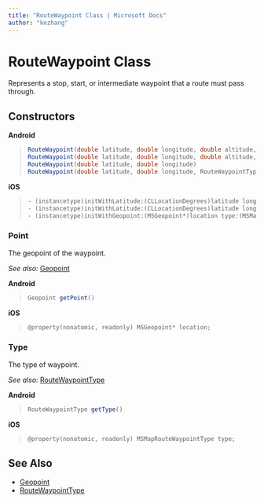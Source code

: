 ```yaml
---
title: "RouteWaypoint Class | Microsoft Docs"
author: "kezhang"
---
```


# RouteWaypoint Class

Represents a stop, start, or intermediate waypoint that a route must pass through.

## Constructors

**Android**

>```java
>RouteWaypoint(double latitude, double longitude, double altitude, AltitudeReferenceSystem altitudeReference, RouteWaypointType type)
>RouteWaypoint(double latitude, double longitude, double altitude, RouteWaypointType type)
>RouteWaypoint(double latitude, double longitude)
>RouteWaypoint(double latitude, double longitude, RouteWaypointType type)
>```

**iOS**

>```objectivec
>- (instancetype)initWithLatitude:(CLLocationDegrees)latitude longitude:(CLLocationDegrees)longitude  altitude:(CLLocationDistance)altitude type:(MSMapRouteWaypointType)type;
>- (instancetype)initWithLatitude:(CLLocationDegrees)latitude longitude:(CLLocationDegrees)longitude altitude:(CLLocationDistance)altitude altitudeReferenceSystem:(MSMapAltitudeReferenceSystem)altitudeReferenceSystem  type:(MSMapRouteWaypointType)type;
>- (instancetype)initWithGeopoint:(MSGeopoint*)location type:(MSMapRouteWaypointType)type;
>```

### Point

The geopoint of the waypoint.

_See also:_ [Geopoint](../map-control-api/geopoint-class.md)

**Android**

>```java
>Geopoint getPoint()
>```

**iOS**

>```objectivec
>@property(nonatomic, readonly) MSGeopoint* location;
>```

### Type

The type of waypoint.

_See also:_ [RouteWaypointType](routewaypointtype-enumeration.md)

**Android**

>```java
>RouteWaypointType getType()
>```

**iOS**

>```objectivec
>@property(nonatomic, readonly) MSMapRouteWaypointType type;
>```

## See Also

* [Geopoint](../map-control-api/geopoint-class.md)
* [RouteWaypointType](routewaypointtype-enumeration.md)
